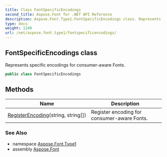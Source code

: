 ```yaml
---
title: Class FontSpecificEncodings
second_title: Aspose.Font for .NET API Reference
description: Aspose.Font.Type1.FontSpecificEncodings class. Represents specific encodings for consumeraware Fonts
type: docs
weight: 1240
url: /net/aspose.font.type1/fontspecificencodings/
---
```

## FontSpecificEncodings class

Represents specific encodings for consumer-aware Fonts.

```csharp
public class FontSpecificEncodings
```

## Methods

| Name | Description |
| --- | --- |
| [RegisterEncoding](../../aspose.font.type1/fontspecificencodings/registerencoding/)(string, string[]) | Register encoding for consumer-aware Fonts. |

### See Also

* namespace [Aspose.Font.Type1](../../aspose.font.type1/)
* assembly [Aspose.Font](../../)


